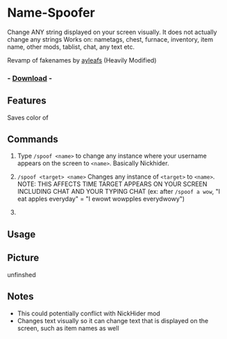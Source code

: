 # Name-Spoofer

  Change ANY string displayed on your screen visually. It does not actually change any strings
  Works on: nametags, chest, furnace, inventory, item name, other mods, tablist, chat, any text etc.

Revamp of fakenames by [ayleafs](https://github.com/ayleafs/fake-names) (Heavily Modified)

### - [Download](https://link-url-here.org) -

## Features
Saves color of 

## Commands
1. Type `/spoof <name>` to change any instance where your username appears on the screen to `<name>`. Basically Nickhider.

2. `/spoof <target> <name>` Changes any instance of `<target>` to `<name>`. 
NOTE: THIS AFFECTS TIME TARGET APPEARS ON YOUR SCREEN INCLUDING CHAT AND YOUR TYPING CHAT (ex: after `/spoof a wow`, "I eat apples everyday" = "I ewowt wowpples everydwowy")

3. 


## Usage


## Picture
unfinshed

## Notes
- This could potentially conflict with NickHider mod
- Changes text visually so it can change text that is displayed on the screen, such as item names as well
